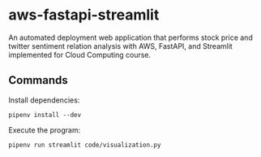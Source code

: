 # aws-fastapi-streamlit

An automated deployment web application that performs stock
price and twitter sentiment relation analysis with AWS, FastAPI, and Streamlit
implemented for Cloud Computing course.

## Commands

Install dependencies:

```shell
pipenv install --dev
```

Execute the program:

```shell
pipenv run streamlit code/visualization.py
```
